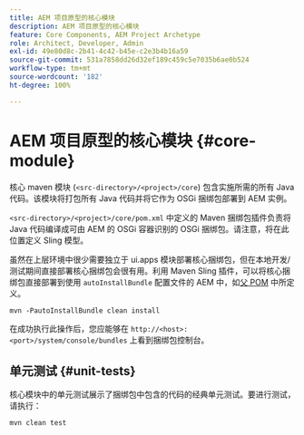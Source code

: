 ```yaml
---
title: AEM 项目原型的核心模块
description: AEM 项目原型的核心模块
feature: Core Components, AEM Project Archetype
role: Architect, Developer, Admin
exl-id: 49e80d8c-2b41-4c42-b45e-c2e3b4b16a59
source-git-commit: 531a7858dd26d32ef189c459c5e7035b6ae0b524
workflow-type: tm+mt
source-wordcount: '182'
ht-degree: 100%

---
```


# AEM 项目原型的核心模块 {#core-module}

核心 maven 模块 (`<src-directory>/<project>/core`) 包含实施所需的所有 Java 代码。该模块将打包所有 Java 代码并将它作为 OSGi 捆绑包部署到 AEM 实例。

`<src-directory>/<project>/core/pom.xml` 中定义的 Maven 捆绑包插件负责将 Java 代码编译成可由 AEM 的 OSGi 容器识别的 OSGi 捆绑包。请注意，将在此位置定义 Sling 模型。

虽然在上层环境中很少需要独立于 ui.apps 模块部署核心捆绑包，但在本地开发/测试期间直接部署核心捆绑包会很有用。利用 Maven Sling 插件，可以将核心捆绑包直接部署到使用 `autoInstallBundle` 配置文件的 AEM 中，如[父 POM](/help/developing/archetype/using.md#parent-pom) 中所定义。

```shell
mvn -PautoInstallBundle clean install
```

在成功执行此操作后，您应能够在 `http://<host>:<port>/system/console/bundles` 上看到捆绑包控制台。

## 单元测试 {#unit-tests}

核心模块中的单元测试展示了捆绑包中包含的代码的经典单元测试。要进行测试，请执行：

```shell
mvn clean test
```
